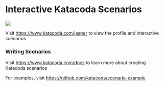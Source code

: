 # Interactive Katacoda Scenarios

[![](http://shields.katacoda.com/katacoda/jasper/count.svg)](https://www.katacoda.com/jasper "Get your profile on Katacoda.com")

Visit https://www.katacoda.com/jasper to view the profile and interactive scenarios

### Writing Scenarios
Visit https://www.katacoda.com/docs to learn more about creating Katacoda scenarios

For examples, visit https://github.com/katacoda/scenario-example
